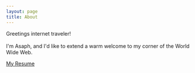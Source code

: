 ```yaml
---
layout: page
title: About
---
```


<p class="message">
  Greetings internet traveler!<br /><br />
  I'm Asaph, and I'd like to extend a warm welcome to my corner of the World Wide Web.
</p>

<a href="https://resume.creddle.io/resume/gwur8qvhwwa">My Resume</a>